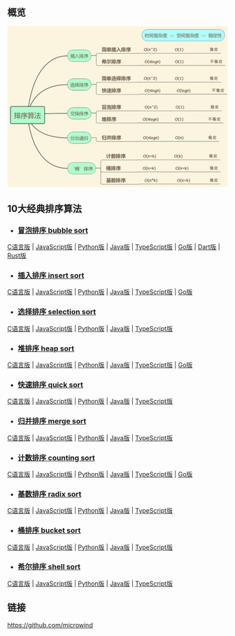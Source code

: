 ## 概览
![计数排序](../images/sort/sort-comparison.png)

## 10大经典排序算法
- ### [冒泡排序 bubble sort](./bubblesort/)
[C语言版](./bubblesort/bubble_sort.c ) | [JavaScript版](./bubblesort/bubble_sort.js ) | [Python版](./bubblesort/bubble_sort.py ) | [Java版](./bubblesort/BubbleSort.java ) | [TypeScript版](./bubblesort/BubbleSort.ts ) | [Go版](./bubblesort/bubble_sort.go ) | [Dart版](./bubblesort/bubble_sort.dart ) | [Rust版](./bubblesort/bubble_sort.rs )
- ### [插入排序 insert sort](./insertsort/)
[C语言版](./insertsort/insert_sort.c ) | [JavaScript版](./insertsort/insert_sort.js ) | [Python版](./insertsort/insert_sort.py ) | [Java版](./insertsort/InsertSort.java ) | [TypeScript版](./insertsort/InsertSort.ts ) | [Go版](./insertsort/insert_sort.go ) 
- ### [选择排序 selection sort](./selectionsort/)
[C语言版](./selectionsort/selection_sort.c ) | [JavaScript版](./selectionsort/selection_sort.js ) | [Python版](./selectionsort/selection_sort.py ) | [Java版](./selectionsort/SelectionSort.java ) | [TypeScript版](./selectionsort/SelectionSort.ts )
- ### [堆排序 heap sort](./heapsort/)
[C语言版](./heapsort/heap_sort.c ) | [JavaScript版](./heapsort/heap_sort.js ) | [Python版](./heapsort/heap_sort.py ) | [Java版](./heapsort/HeapSort.java ) | [TypeScript版](./heapsort/HeapSort.ts ) | [Go版](./heapsort/heap_sort.go )
- ### [快速排序 quick sort](./quicksort/)
[C语言版](./quicksort/quick_sort.c ) | [JavaScript版](./quicksort/quick_sort.js ) | [Python版](./quicksort/quick_sort.py ) | [Java版](./quicksort/QuickSort.java ) | [TypeScript版](./quicksort/QuickSort.ts )
- ### [归并排序 merge sort](./mergesort/)
[C语言版](./mergesort/merge_sort.c ) | [JavaScript版](./mergesort/merge_sort.js ) | [Python版](./mergesort/merge_sort.py ) | [Java版](./mergesort/MergeSort.java ) | [TypeScript版](./mergesort/MergeSort.ts )
- ### [计数排序 counting sort](./countingsort/)
[C语言版](./countingsort/counting_sort.c ) | [JavaScript版](./countingsort/counting_sort.js ) | [Python版](./countingsort/counting_sort.py ) | [Java版](./countingsort/CountingSort.java ) | [TypeScript版](./countingsort/CountingSort.ts ) | [Go版](./countingsort/counting_sort.go ) 
- ### [基数排序 radix sort](./radixsort/)
[C语言版](./radixsort/radix_sort.c ) | [JavaScript版](./radixsort/radix_sort.js ) | [Python版](./radixsort/radix_sort.py ) | [Java版](./radixsort/RadixSort.java ) | [TypeScript版](./radixsort/RadixSort.ts )
- ### [桶排序 bucket sort](./bucketsort/)
[C语言版](./bucketsort/bucket_sort.c ) | [JavaScript版](./bucketsort/bucket_sort.js ) | [Python版](./bucketsort/bucket_sort.py ) | [Java版](./bucketsort/BuketSort.java ) | [TypeScript版](./bucketsort/BuketSort.ts )
- ### [希尔排序 shell sort](./shellsort/)
[C语言版](./shellsort/shell_sort.c ) | [JavaScript版](./shellsort/shell_sort.js ) | [Python版](./shellsort/shell_sort.py ) | [Java版](./shellsort/ShellSort.java ) | [TypeScript版](./shellsort/ShellSort.ts )

## 链接
https://github.com/microwind
